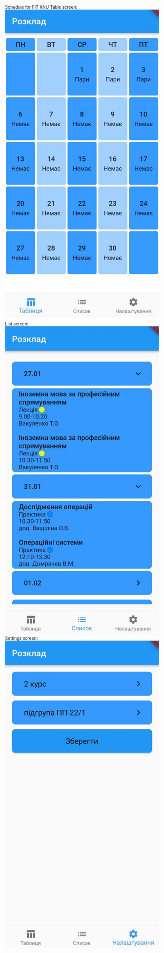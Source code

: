 Schedule for FIT KNU
Table screen: 
![Alt text](https://github.com/DIRRHUB/rozklad_knu_fit/blob/master/screenshots/table.jpg)
List screen:
![Alt text](https://github.com/DIRRHUB/rozklad_knu_fit/blob/master/screenshots/list.jpg)
Settings screen: 
![Alt text](https://github.com/DIRRHUB/rozklad_knu_fit/blob/master/screenshots/settings.jpg)
